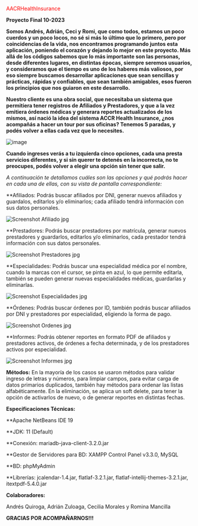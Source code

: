 <span style="color: red;">AACRHealthInsurance</span>

**Proyecto Final 10-2023**

**Somos Andrés, Adrián, Ceci y Romi,  que como todos, estamos un poco cuerdos y un poco locos, no sé si más lo último que lo primero, pero por coincidencias de la vida, nos encontramos programando juntos esta aplicación, poniendo el corazón y dejando lo mejor en este proyecto.
Más allá de los códigos sabemos que lo más importante son las personas, desde diferentes lugares, en distintas épocas, siempre seremos usuarios, y consideramos que el tiempo es uno de los haberes más valiosos, por eso siempre buscamos desarrollar aplicaciones que sean sencillas y prácticas, rápidas y confiables, que sean también amigables, esos fueron los principios que nos guiaron en este desarrollo.** 

**Nuestro cliente es una obra social, que necesitaba un sistema que permitiera tener registros de Afiliados y Prestadores, y que a la vez emitiera órdenes médicas y generara reportes actualizados de los mismos, así nació
la idea del sistema ACCR Health Insurance, ¿nos acompañás a hacer un tour por sus oficinas? Tenemos 5 paradas, y podés volver a ellas cada vez que lo necesites.** 

![image](https://github.com/RomiMancilla/AACRHealthInsurance/assets/141675896/4d783cbe-66d5-4a29-85bf-a7b72f89e183)

**Cuando ingreses verás a tu izquierda cinco opciones, cada una presta servicios diferentes, y si sin querer te detenés en la incorrecta, no te preocupes, podés volver a elegir una opción sin tener que salir.**

*A continuación te detallamos cuáles son las opciones y qué podrás hacer en cada una de ellas, con su vista de pantalla correspondiente:*

**Afiliados: Podrás buscar afiliados por DNI, generar nuevos afiliados y guardalos, editarlos y/o eliminarlos; cada afiliado tendrá información con sus datos personales.

![Screenshot Afiliado jpg](https://github.com/RomiMancilla/AACRHealthInsurance/assets/141675896/01d322c3-b69f-4b5a-868e-db6a150873c2)



**Prestadores: Podrás buscar prestadores por matrícula, generar nuevos prestadores y guardarlos, editarlos y/o eliminarlos, cada prestador tendrá información con sus datos personales.

![Screenshot Prestadores jpg](https://github.com/RomiMancilla/AACRHealthInsurance/assets/141675896/297c3a6b-3c6f-4a86-be35-a1f3b4cee64c)



**Especialidades: Podrás buscar una especialidad médica por el nombre, cuando la marcas con el cursor, se pinta en azul, lo que permite editarla, también se pueden generar nuevas especialidades médicas, guardarlas y eliminarlas.

![Screenshot Especialidades jpg](https://github.com/RomiMancilla/AACRHealthInsurance/assets/141675896/899988a1-f018-4d5a-8970-fac531a8b974)



**Órdenes: Podrás buscar órdenes por ID, también podrás buscar afiliados por DNI y prestadores por especialidad, eligiendo la forma de pago.

![Screenshot Ordenes jpg](https://github.com/RomiMancilla/AACRHealthInsurance/assets/141675896/2355199f-f3ec-43df-b2a7-8c89592acbdc)



**Informes: Podrás obtener reportes en formato PDF de afiliados y prestadores activos, de órdenes a fecha determinada, y de los prestadores activos por especialidad.

![Screenshot Informes jpg](https://github.com/RomiMancilla/AACRHealthInsurance/assets/141675896/f7c257ef-72b6-4888-9726-7eacf938bc16)




**Métodos:**
En la mayoría de los casos se usaron métodos para validar ingreso de letras y números, para limpiar campos, para evitar carga de datos primarios duplicados, también hay métodos para ordenar las listas alfabéticamente.
En la eliminación, se aplica un soft delete, para tener la opción de activarlos de nuevo, o de generar reportes en distintas fechas. 

**Especificaciones Técnicas:**

**Apache NetBeans IDE 19

**JDK: 11 (Default)

**Conexión: mariadb-java-client-3.2.0.jar  

**Gestor de Servidores para BD: XAMPP Control Panel v3.3.0, MySQL

**BD: phpMyAdmin

**Librerías: jcalendar-1.4.jar, flatlaf-3.2.1.jar, flatlaf-intellij-themes-3.2.1.jar, itextpdf-5.4.0.jar



**Colaboradores:**

Andrés Quiroga, Adrián Zuloaga, Cecilia Morales y Romina Mancilla






**GRACIAS POR ACOMPAÑARNOS!!!**


